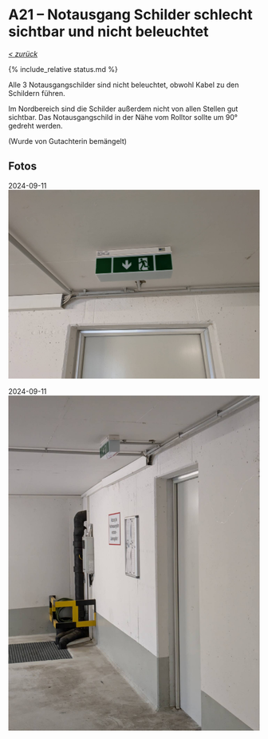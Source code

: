 # A21 &ndash; Notausgang Schilder schlecht sichtbar und nicht beleuchtet

_[&lt; zurück](../../index.md)_

{% include_relative status.md %}

Alle 3 Notausgangschilder sind nicht beleuchtet, obwohl Kabel zu den Schildern führen.

Im Nordbereich sind die Schilder außerdem nicht von allen Stellen gut sichtbar. Das Notausgangschild in der Nähe vom Rolltor sollte um 90° gedreht werden.

(Wurde von Gutachterin bemängelt)

## Fotos

2024-09-11
![](20240911_081900143_small.jpg)

2024-09-11
![](20240911_081919625_small.jpg)